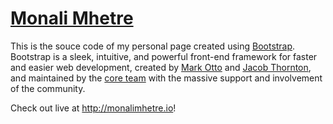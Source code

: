 # [Monali Mhetre](http://monalimhetre.github.io)

This is the souce code of my personal page created using [Bootstrap](http://getbootstrap.com). Bootstrap is a sleek, intuitive, and powerful front-end framework for faster and easier web development, created by [Mark Otto](https://twitter.com/mdo) and [Jacob Thornton](https://twitter.com/fat), and maintained by the [core team](https://github.com/orgs/twbs/people) with the massive support and involvement of the community.

Check out live at <http://monalimhetre.io>!
